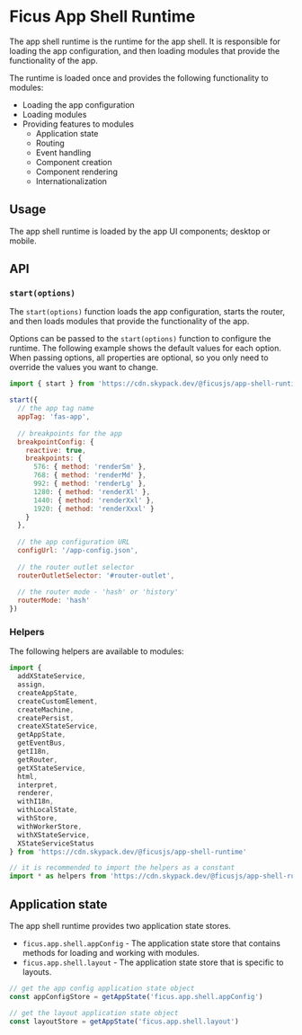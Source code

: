 # Ficus App Shell Runtime

The app shell runtime is the runtime for the app shell. It is responsible for loading the app configuration, and then loading modules that provide the functionality of the app.

The runtime is loaded once and provides the following functionality to modules:

- Loading the app configuration
- Loading modules
- Providing features to modules
  - Application state
  - Routing
  - Event handling
  - Component creation
  - Component rendering
  - Internationalization

## Usage

The app shell runtime is loaded by the app UI components; desktop or mobile.

## API

### `start(options)`

The `start(options)` function loads the app configuration, starts the router, and then loads modules that provide the functionality of the app.

Options can be passed to the `start(options)` function to configure the runtime. The following example shows the default values for each option. When passing options, all properties are optional, so you only need to override the values you want to change.

```js
import { start } from 'https://cdn.skypack.dev/@ficusjs/app-shell-runtime'

start({
  // the app tag name
  appTag: 'fas-app',
  
  // breakpoints for the app
  breakpointConfig: {
    reactive: true,
    breakpoints: {
      576: { method: 'renderSm' },
      768: { method: 'renderMd' },
      992: { method: 'renderLg' },
      1280: { method: 'renderXl' },
      1440: { method: 'renderXxl' },
      1920: { method: 'renderXxxl' }
    }
  },
  
  // the app configuration URL
  configUrl: '/app-config.json',
  
  // the router outlet selector
  routerOutletSelector: '#router-outlet',
  
  // the router mode - 'hash' or 'history'
  routerMode: 'hash'
})
```

### Helpers

The following helpers are available to modules:

```js
import {
  addXStateService,
  assign,
  createAppState,
  createCustomElement,
  createMachine,
  createPersist,
  createXStateService,
  getAppState,
  getEventBus,
  getI18n,
  getRouter,
  getXStateService,
  html,
  interpret,
  renderer,
  withI18n,
  withLocalState,
  withStore,
  withWorkerStore,
  withXStateService,
  XStateServiceStatus
} from 'https://cdn.skypack.dev/@ficusjs/app-shell-runtime'

// it is recommended to import the helpers as a constant
import * as helpers from 'https://cdn.skypack.dev/@ficusjs/app-shell-runtime'
```

## Application state

The app shell runtime provides two application state stores.

- `ficus.app.shell.appConfig` - The application state store that contains methods for loading and working with modules.
- `ficus.app.shell.layout` - The application state store that is specific to layouts.

```js
// get the app config application state object
const appConfigStore = getAppState('ficus.app.shell.appConfig')

// get the layout application state object
const layoutStore = getAppState('ficus.app.shell.layout')
```
